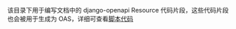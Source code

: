 该目录下用于编写文档中的 django-openapi Resource 代码片段，这些代码片段也会被用于生成为
OAS，详细可查看[脚本代码](../../scripts/generate_openapi_spec.py)